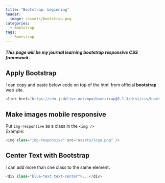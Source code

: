 ```yaml
---
title: "Bootstrap: beginning"
header:
  image: /assets/bootstrap.png
categories:
  - Bootstrap
tags:
  - Bootstrap
---
```


##### This page will be my journal learning bootstrap responsive CSS framework.

## Apply Bootstrap

I can copy and paste below code on top of the html from official **bootstrap** web site.

```js
<link href="https://cdn.jsdelivr.net/npm/bootstrap@5.1.3/dist/css/bootstrap.min.css" rel="stylesheet" integrity="sha384-1BmE4kWBq78iYhFldvKuhfTAU6auU8tT94WrHftjDbrCEXSU1oBoqyl2QvZ6jIW3" crossorigin="anonymous">
```

## Make images mobile responsive

Put `img-responsive` as a class in the `<img />`  
Example:

```js
<img class="img-responsive" src="assets/logo.png" />
```

## Center Text with Bootstrap

I can add more than one class to the same element.

```js
<div class="blue-text text-center">...</div>
```

